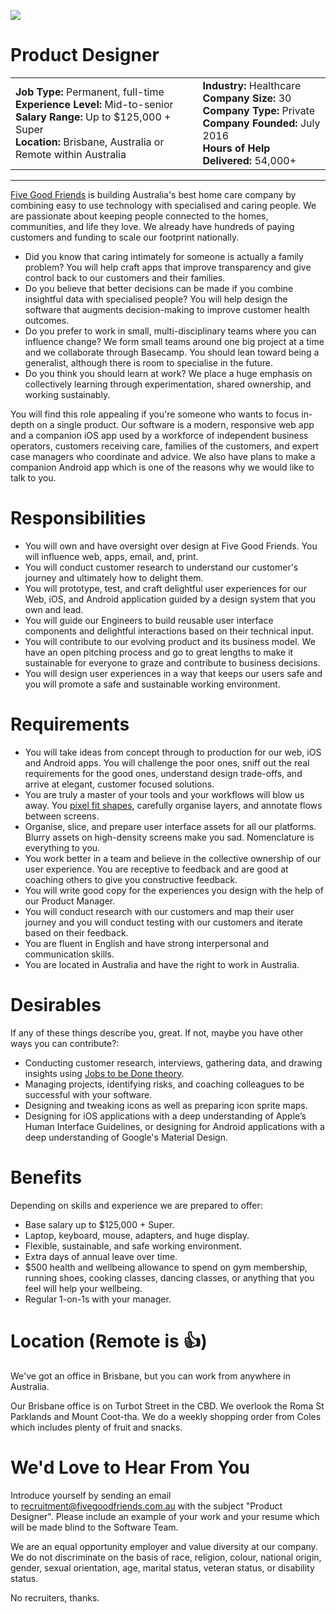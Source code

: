 ![](https://cloud.githubusercontent.com/assets/19860/18533550/2956aa6e-7b27-11e6-846e-43096e17ec25.png)

# Product Designer

<table>
  <tbody>
    <tr>
      <td>
        <strong>Job Type:</strong> Permanent, full-time<br>
        <strong>Experience Level:</strong> Mid-to-senior<br>
        <strong>Salary Range:</strong> Up to $125,000 + Super<br>
        <strong>Location:</strong> Brisbane, Australia or Remote within Australia<br>
      </td>
      <td>
        <strong>Industry:</strong> Healthcare<br>
        <strong>Company Size:</strong> 30<br>
        <strong>Company Type:</strong> Private<br>
        <strong>Company Founded:</strong> July 2016<br>
        <strong>Hours of Help Delivered:</strong> 54,000+<br>
      </td>
    </tr>
  </tbody>
</table>

---

[Five Good Friends](https://www.fivegoodfriends.com.au/) is building Australia's best home care company by combining easy to use technology with specialised and caring people. We are passionate about keeping people connected to the homes, communities, and life they love. We already have hundreds of paying customers and funding to scale our footprint nationally.

- Did you know that caring intimately for someone is actually a family problem? You will help craft apps that improve transparency and give control back to our customers and their families.
- Do you believe that better decisions can be made if you combine insightful data with specialised people? You will help design the software that augments decision-making to improve customer health outcomes.
- Do you prefer to work in small, multi-disciplinary teams where you can influence change? We form small teams around one big project at a time and we collaborate through Basecamp. You should lean toward being a generalist, although there is room to specialise in the future.
- Do you think you should learn at work? We place a huge emphasis on collectively learning through experimentation, shared ownership, and working sustainably.

You will find this role appealing if you're someone who wants to focus in-depth on a single product. Our software is a modern, responsive web app and a companion iOS app used by a workforce of independent business operators, customers receiving care, families of the customers, and expert case managers who coordinate and advice. We also have plans to make a companion Android app which is one of the reasons why we would like to talk to you.

# Responsibilities

- You will own and have oversight over design at Five Good Friends. You will influence web, apps, email, and, print.
- You will conduct customer research to understand our customer's journey and ultimately how to delight them.
- You will prototype, test, and craft delightful user experiences for our Web, iOS, and Android application guided by a design system that you own and lead.
- You will guide our Engineers to build reusable user interface components and delightful interactions based on their technical input.
- You will contribute to our evolving product and its business model. We have an open pitching process and go to great lengths to make it sustainable for everyone to graze and contribute to business decisions.
- You will design user experiences in a way that keeps our users safe and you will promote a safe and sustainable working environment.

# Requirements

- You will take ideas from concept through to production for our web, iOS and Android apps. You will challenge the poor ones, sniff out the real requirements for the good ones, understand design trade-offs, and arrive at elegant, customer focused solutions.
- You are truly a master of your tools and your workflows will blow us away. You [pixel fit shapes](https://dcurt.is/pixel-fitting), carefully organise layers, and annotate flows between screens.
- Organise, slice, and prepare user interface assets for all our platforms. Blurry assets on high-density screens make you sad. Nomenclature is everything to you.
- You work better in a team and believe in the collective ownership of our user experience. You are receptive to feedback and are good at coaching others to give you constructive feedback.
- You will write good copy for the experiences you design with the help of our Product Manager.
- You will conduct research with our customers and map their user journey and you will conduct testing with our customers and iterate based on their feedback.
- You are fluent in English and have strong interpersonal and communication skills.
- You are located in Australia and have the right to work in Australia.

# Desirables

If any of these things describe you, great. If not, maybe you have other ways you can contribute?:

- Conducting customer research, interviews, gathering data, and drawing insights using [Jobs to be Done theory](https://jtbd.info/).
- Managing projects, identifying risks, and coaching colleagues to be successful with your software.
- Designing and tweaking icons as well as preparing icon sprite maps.
- Designing for iOS applications with a deep understanding of Apple’s Human Interface Guidelines, or designing for Android applications with a deep understanding of Google's Material Design.

# Benefits

Depending on skills and experience we are prepared to offer:

- Base salary up to $125,000 + Super.
- Laptop, keyboard, mouse, adapters, and huge display.
- Flexible, sustainable, and safe working environment.
- Extra days of annual leave over time.
- $500 health and wellbeing allowance to spend on gym membership, running shoes, cooking classes, dancing classes, or anything that you feel will help your wellbeing.
- Regular 1-on-1s with your manager.

# Location (Remote is 👍)

We've got an office in Brisbane, but you can work from anywhere in Australia.

Our Brisbane office is on Turbot Street in the CBD. We overlook the Roma St Parklands and Mount Coot-tha. We do a weekly shopping order from Coles which includes plenty of fruit and snacks.

# We'd Love to Hear From You

Introduce yourself by sending an email to [recruitment@fivegoodfriends.com.au](mailto:recruitment@fivegoodfriends.com.au) with the subject "Product Designer". Please include an example of your work and your resume which will be made blind to the Software Team.

We are an equal opportunity employer and value diversity at our company. We do not discriminate on the basis of race, religion, colour, national origin, gender, sexual orientation, age, marital status, veteran status, or disability status.

No recruiters, thanks.

